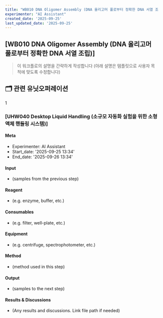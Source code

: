 ```yaml
---
title: "WB010 DNA Oligomer Assembly (DNA 올리고머 풀로부터 정확한 DNA 서열 조립)"
experimenter: "AI Assistant"
created_date: '2025-09-25'
last_updated_date: '2025-09-25'
---
```


## [WB010 DNA Oligomer Assembly (DNA 올리고머 풀로부터 정확한 DNA 서열 조립)]
> 이 워크플로의 설명을 간략하게 작성합니다 (아래 설명은 템플릿으로 사용자 목적에 맞도록 수정합니다)

## 🗂️ 관련 유닛오퍼레이션

1
### [UHW040 Desktop Liquid Handling (소규모 자동화 실험을 위한 소형 액체 핸들링 시스템)]

#### Meta
- Experimenter: AI Assistant
- Start_date: '2025-09-25 13:34'
- End_date: '2025-09-26 13:34'

#### Input
- (samples from the previous step)

#### Reagent
- (e.g. enzyme, buffer, etc.)

#### Consumables
- (e.g. filter, well-plate, etc.)

#### Equipment
- (e.g. centrifuge, spectrophotometer, etc.)

#### Method
- (method used in this step)

#### Output
- (samples to the next step)

#### Results & Discussions
- (Any results and discussions. Link file path if needed)

